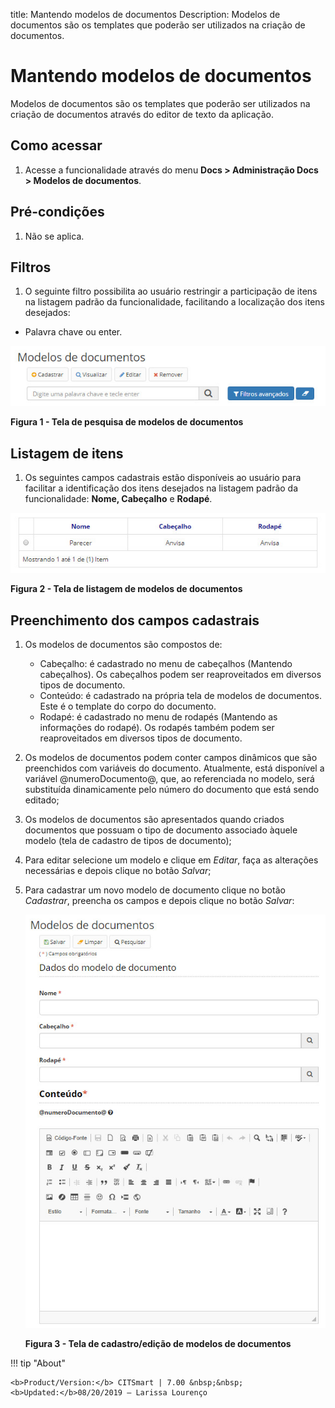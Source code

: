 title: Mantendo modelos de documentos
Description: Modelos de documentos são os templates que poderão ser utilizados na criação de documentos.
# Mantendo modelos de documentos

Modelos de documentos são os templates que poderão ser utilizados na criação de documentos através do editor de texto da 
aplicação.

Como acessar
---------------

1. Acesse a funcionalidade através do menu **Docs > Administração Docs > Modelos de documentos**.

Pré-condições
-----------------

1. Não se aplica.

Filtros
----------

1. O seguinte filtro possibilita ao usuário restringir a participação de itens na listagem padrão da funcionalidade, facilitando
a localização dos itens desejados:

- Palavra chave ou enter.

![Pesquisa](images/modelos.img1.jpg)

**Figura 1 - Tela de pesquisa de modelos de documentos**

Listagem de itens
---------------------

1. Os seguintes campos cadastrais estão disponíveis ao usuário para facilitar a identificação dos itens desejados na listagem
padrão da funcionalidade: **Nome, Cabeçalho** e **Rodapé**.

![Listagem](images/modelos.img2.jpg)

**Figura 2 - Tela de listagem de modelos de documentos**

Preenchimento dos campos cadastrais
--------------------------------------

1. Os modelos de documentos são compostos de:

    - Cabeçalho: é cadastrado no menu de cabeçalhos (Mantendo cabeçalhos). Os cabeçalhos podem ser reaproveitados em diversos
    tipos de documento.
    - Conteúdo: é cadastrado na própria tela de modelos de documentos. Este é o template do corpo do documento.
    - Rodapé: é cadastrado no menu de rodapés (Mantendo as informações do rodapé). Os rodapés também podem ser reaproveitados 
    em diversos tipos de documento.
    
2. Os modelos de documentos podem conter campos dinâmicos que são preenchidos com variáveis do documento. Atualmente, está 
disponível a variável @numeroDocumento@, que, ao referenciada no modelo, será substituída dinamicamente pelo número do 
documento que está sendo editado;

3. Os modelos de documentos são apresentados quando criados documentos que possuam o tipo de documento associado àquele 
modelo (tela de cadastro de tipos de documento);

4. Para editar selecione um modelo e clique em *Editar*, faça as alterações necessárias e depois clique no botão *Salvar*;

5. Para cadastrar um novo modelo de documento clique no botão *Cadastrar*, preencha os campos e depois clique no botão 
*Salvar*:

    ![Cadastro](images/modelos.img3.jpg)
    
    **Figura 3 - Tela de cadastro/edição de modelos de documentos**
    
!!! tip "About"

    <b>Product/Version:</b> CITSmart | 7.00 &nbsp;&nbsp;
    <b>Updated:</b>08/20/2019 – Larissa Lourenço

















